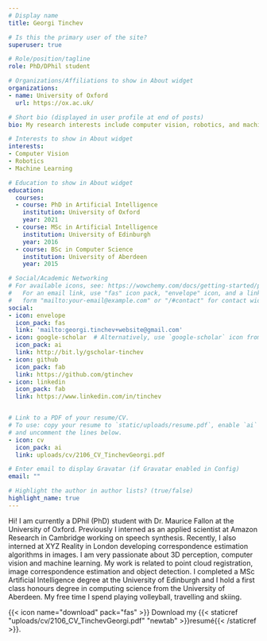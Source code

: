 ```yaml
---
# Display name
title: Georgi Tinchev

# Is this the primary user of the site?
superuser: true

# Role/position/tagline
role: PhD/DPhil student

# Organizations/Affiliations to show in About widget
organizations:
- name: University of Oxford
  url: https://ox.ac.uk/

# Short bio (displayed in user profile at end of posts)
bio: My research interests include computer vision, robotics, and machine learning.

# Interests to show in About widget
interests:
- Computer Vision
- Robotics
- Machine Learning

# Education to show in About widget
education:
  courses:
  - course: PhD in Artificial Intelligence
    institution: University of Oxford
    year: 2021
  - course: MSc in Artificial Intelligence
    institution: University of Edinburgh
    year: 2016
  - course: BSc in Computer Science
    institution: University of Aberdeen
    year: 2015

# Social/Academic Networking
# For available icons, see: https://wowchemy.com/docs/getting-started/page-builder/#icons
#   For an email link, use "fas" icon pack, "envelope" icon, and a link in the
#   form "mailto:your-email@example.com" or "/#contact" for contact widget.
social:
- icon: envelope
  icon_pack: fas
  link: 'mailto:georgi.tinchev+website@gmail.com'
- icon: google-scholar  # Alternatively, use `google-scholar` icon from `ai` icon pack
  icon_pack: ai
  link: http://bit.ly/gscholar-tinchev
- icon: github
  icon_pack: fab
  link: https://github.com/gtinchev
- icon: linkedin
  icon_pack: fab
  link: https://www.linkedin.com/in/tinchev


# Link to a PDF of your resume/CV.
# To use: copy your resume to `static/uploads/resume.pdf`, enable `ai` icons in `params.toml`, 
# and uncomment the lines below.
- icon: cv
  icon_pack: ai
  link: uploads/cv/2106_CV_TinchevGeorgi.pdf

# Enter email to display Gravatar (if Gravatar enabled in Config)
email: ""

# Highlight the author in author lists? (true/false)
highlight_name: true
---
```


Hi! I am currently a DPhil (PhD) student with Dr. Maurice Fallon at the University of Oxford. Previously I interned as an applied scientist at Amazon Research in Cambridge working on speech synthesis. Recently, I also interned at XYZ Reality in London developing correspondence estimation algorithms in images. I am very passionate about 3D perception, computer vision and machine learning. My work is related to point cloud registration, image correspondence estimation and object detection. I completed a MSc Artificial Intelligence degree at the University of Edinburgh and I hold a first class honours degree in computing science from the University of Aberdeen. My free time I spend playing volleyball, travelling and skiing.

{{< icon name="download" pack="fas" >}} Download my {{< staticref "uploads/cv/2106_CV_TinchevGeorgi.pdf" "newtab" >}}resumé{{< /staticref >}}.
